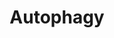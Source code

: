 ---
annotations:
- id: PW:0000278
  parent: regulatory pathway
  type: Pathway Ontology
  value: autophagy pathway
- id: PW:0000275
  parent: regulatory pathway
  type: Pathway Ontology
  value: cell death pathway
authors:
- Annabaya
description: 'Autophagy is a type of process that cell allows itself to degrade intracellular
  components, including organelles, proteins and foreign bodies. Autophagy is inhibited
  by mTORC1 and activated by AMPK. The process requires four steps: initiation, formation,
  membrane expansion and maturation, which are characterised by the structures that
  are roughly represented by the structures that are present: the omegasome, phagophore,
  atophagosome and finally autolysosme. It requires formation of the autophagosome,
  a double-membrane structure filled with the isolated cytoplasmic material that the
  cell wants to remove. The autophagosome eventually fuses with the lysosome to form
  the autolysosome.'
last-edited: 2020-05-09
ndex: 4374e9a2-8b72-11eb-9e72-0ac135e8bacf
organisms:
- Homo sapiens
redirect_from:
- /index.php/Pathway:WP4923
- /instance/WP4923
- /instance/WP4923_rr110416
revision: r110416
schema-jsonld:
- '@context': https://schema.org/
  '@id': https://wikipathways.github.io/pathways/WP4923.html
  '@type': Dataset
  creator:
    '@type': Organization
    name: WikiPathways
  description: 'Autophagy is a type of process that cell allows itself to degrade
    intracellular components, including organelles, proteins and foreign bodies. Autophagy
    is inhibited by mTORC1 and activated by AMPK. The process requires four steps:
    initiation, formation, membrane expansion and maturation, which are characterised
    by the structures that are roughly represented by the structures that are present:
    the omegasome, phagophore, atophagosome and finally autolysosme. It requires formation
    of the autophagosome, a double-membrane structure filled with the isolated cytoplasmic
    material that the cell wants to remove. The autophagosome eventually fuses with
    the lysosome to form the autolysosome.'
  keywords:
  - AKT1S1
  - AMBRA1
  - ATG101
  - ATG12
  - ATG13
  - ATG14
  - ATG16L1
  - ATG3
  - ATG5
  - ATG7
  - ATG9A
  - BECN1
  - DEPTOR
  - MAP1LC3B
  - MLST8
  - MTOR
  - PE
  - PIK3C3
  - PIK3R4
  - PRKAA1
  - PRKAA2
  - PRKAB1
  - PRKAB2
  - PRKAG1
  - PRKAG2
  - PRKAG3
  - PtdIns3P
  - RB1CC1
  - RPTOR
  - ULK1
  - UVRAG
  - WIPI2
  license: CC0
  name: Autophagy
seo: CreativeWork
title: Autophagy
wpid: WP4923
---